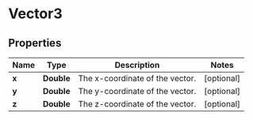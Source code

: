 
# Vector3

## Properties
Name | Type | Description | Notes
------------ | ------------- | ------------- | -------------
**x** | **Double** | The x-coordinate of the vector. |  [optional]
**y** | **Double** | The y-coordinate of the vector. |  [optional]
**z** | **Double** | The z-coordinate of the vector. |  [optional]




